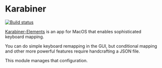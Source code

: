# Karabiner

[![Build status](https://ci.appveyor.com/api/projects/status/cs2fk1k5kxn1xnkq?svg=true)](https://ci.appveyor.com/project/fsackur/karabiner)

[Karabiner-Elements](https://karabiner-elements.pqrs.org/) is an app for MacOS that enables sophisticated keyboard mapping.

You can do simple keyboard remapping in the GUI, but conditional mapping and other more powerful features require handcrafting a JSON file.

This module manages that configuration.
